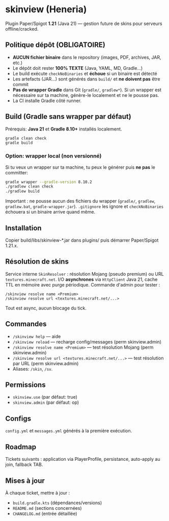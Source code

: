 # skinview (Heneria)

Plugin Paper/Spigot **1.21** (Java 21) — gestion future de skins pour serveurs offline/cracked.

## Politique dépôt (OBLIGATOIRE)
- **AUCUN fichier binaire** dans le repository (images, PDF, archives, JAR, etc.)
- Le dépôt doit rester **100% TEXTE** (Java, YAML, MD, Gradle…)
- Le build exécute `checkNoBinaries` et **échoue** si un binaire est détecté
- Les artefacts (JAR…) sont générés dans `build/` et **ne doivent pas** être commit
- **Pas de wrapper Gradle** dans Git (`gradle/`, `gradlew*`). Si un wrapper est nécessaire sur ta machine, génère-le localement et ne le pousse pas.
- La CI installe Gradle côté runner.

## Build (Gradle **sans wrapper** par défaut)
Prérequis: **Java 21** et **Gradle 8.10+** installés localement.
```bash
gradle clean check
gradle build
```

### Option: wrapper local (non versionné)
Si tu veux un wrapper sur ta machine, tu peux le générer puis **ne pas** le committer:
```bash
gradle wrapper --gradle-version 8.10.2
./gradlew clean check
./gradlew build
```
Important : ne pousse aucun des fichiers du wrapper (`gradle/`, `gradlew`, `gradlew.bat`, `gradle-wrapper.jar`). `.gitignore` les ignore et `checkNoBinaries` échouera si un binaire arrive quand même.

## Installation
Copier build/libs/skinview-*.jar dans plugins/ puis démarrer Paper/Spigot 1.21.x.

## Résolution de skins
Service interne `SkinResolver` : résolution Mojang (pseudo premium) ou URL `textures.minecraft.net`.
I/O **asynchrones** via `HttpClient` Java 21, cache TTL en mémoire avec purge périodique.
Commande d'admin pour tester :

```
/skinview resolve name <Premium>
/skinview resolve url <textures.minecraft.net/...>
```

Tout est async, aucun blocage du tick.

## Commandes
- `/skinview help` — aide
- `/skinview reload` — recharge config/messages (perm skinview.admin)
- `/skinview resolve name <Premium>` — test résolution Mojang (perm skinview.admin)
- `/skinview resolve url <textures.minecraft.net/...>` — test résolution par URL (perm skinview.admin)
- Aliases: `/skin`, `/sv`.

## Permissions
- `skinview.use` (par défaut: true)
- `skinview.admin` (par défaut: op)

## Configs
`config.yml` et `messages.yml` générés à la première exécution.

## Roadmap
Tickets suivants : application via PlayerProfile, persistance, auto-apply au join, fallback TAB.
## Mises à jour
À chaque ticket, mettre à jour :
- `build.gradle.kts` (dépendances/versions)
- `README.md` (sections concernées)
- `CHANGELOG.md` (entrée détaillée)
